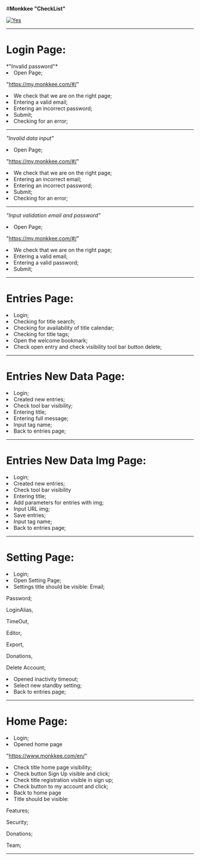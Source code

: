 #**Monkkee "CheckList"**

<a href='https://hostingkartinok.com/show-image.php?id=4751a3fc8d477b12abd661b559722f27' title='photo share'><img src='https://s1.hostingkartinok.com/uploads/thumbs/2022/02/4751a3fc8d477b12abd661b559722f27.png' alt='Yes' /></a>

_________________________________________________________________________________________________________________
<h1>Login Page:</h1>
*"Invalid password"*
<li>Open Page;

"https://my.monkkee.com/#/"
<li>We check that we are on the right page;
<li>Entering a valid email;
<li>Entering an incorrect password;
<li>Submit;
<li>Checking for an error;

______________________________________________

*"Invalid data input"*
<li>Open Page;

"https://my.monkkee.com/#/"
<li>We check that we are on the right page;
<li>Entering an incorrect email;
<li>Entering an incorrect password;
<li>Submit;
<li>Checking for an error;

______________________________________________


*"Input validation email and password"*
<li>Open Page;

"https://my.monkkee.com/#/"
<li>We check that we are on the right page;
<li>Entering a valid email;
<li>Entering a valid password;
<li>Submit;

______________________________________________

<h1>Entries Page:</h1> 

<li>Login;
<li>Checking for title search;
<li>Checking for availability of title calendar;
<li>Checking for title tags;
<li>Open the welcome bookmark;
<li>Check open entry and check visibility tool bar button delete;

_____________________________________________

<h1>Entries New Data Page:</h1>
<li>Login;
<li>Created new entries;
<li>Check tool bar visibility;
<li>Entering title;
<li>Entering full message;
<li>Input tag name;
<li>Back to entries page;

_____________________________________________

<h1>Entries New Data Img Page:</h1>
<li>Login;
<li>Created new entries;
<li>Check tool bar visibility
<li>Entering title;
<li>Add parameters for entries with img;
<li>Input URL img;
<li>Save entries;
<li>Input tag name;
<li>Back to entries page;

_____________________________________________

<h1>Setting Page:</h1>
<li>Login;
<li>Open Setting Page;
<li>Settings title should be visible:
Email; 

Password; 

LoginAlias, 

TimeOut, 

Editor, 

Export, 

Donations, 

Delete Account;
<li>Opened inactivity timeout;
<li>Select new standby setting;
<li>Back to entries page;

_____________________________________________

<h1>Home Page:</h1>
<li>Login;
<li>Opened home page 

"https://www.monkkee.com/en/"
<li>Check title home page visibility;
<li>Check button Sign Up visible and click;
<li>Check title registration visible in sign up;
<li>Check button to my account and click;
<li>Back to home page
<li>Title should be visible:

Features;

Security;

Donations;

Team;

_____________________________________________



